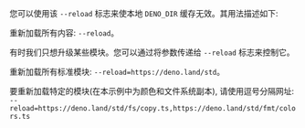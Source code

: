 您可以使用该 `--reload` 标志来使本地 `DENO_DIR` 缓存无效。其用法描述如下:

重新加载所有内容: `--reload`。

有时我们只想升级某些模块。您可以通过将参数传递给 `--reload` 标志来控制它。

重新加载所有标准模块: `--reload=https://deno.land/std`。

要重新加载特定的模块(在本示例中为颜色和文件系统副本), 请使用逗号分隔网址:
`--reload=https://deno.land/std/fs/copy.ts,https://deno.land/std/fmt/colors.ts`